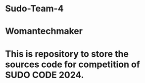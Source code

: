 # Sudo-Team-4

<h1> Womantechmaker <h1>
This is repository to store the sources code for competition of SUDO CODE 2024.